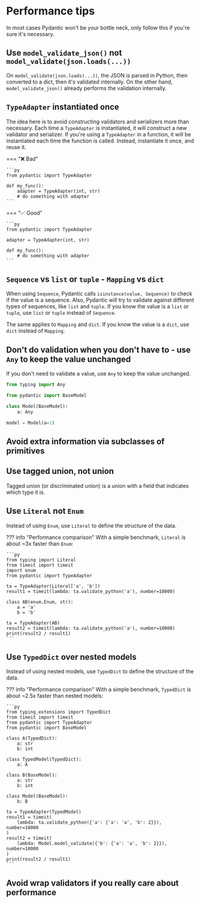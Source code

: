 # Performance tips

In most cases Pydantic won't be your bottle neck, only follow this if you're sure it's necessary.

## Use `model_validate_json()` not `model_validate(json.loads(...))`

On `model_validate(json.loads(...))`, the JSON is parsed in Python, then converted to a dict, then it's validated internally.
On the other hand, `model_validate_json()` already performs the validation internally.

## `TypeAdapter` instantiated once

The idea here is to avoid constructing validators and serializers more than necessary. Each time a `TypeAdapter` is instantiated,
it will construct a new validator and serializer. If you're using a `TypeAdapter` in a function, it will be instantiated each time
the function is called. Instead, instantiate it once, and reuse it.

=== ":x: Bad"

    ```py
    from pydantic import TypeAdapter

    def my_func():
        adapter = TypeAdapter(int, str)
        # do something with adapter
    ```

=== ":white_check_mark: Good"

    ```py
    from pydantic import TypeAdapter

    adapter = TypeAdapter(int, str)

    def my_func():
        # do something with adapter
    ```

## `Sequence` vs `list` or `tuple` - `Mapping` vs `dict`

When using `Sequence`, Pydantic calls `isinstance(value, Sequence)` to check if the value is a sequence.
Also, Pydantic will try to validate against different types of sequences, like `list` and `tuple`.
If you know the value is a `list` or `tuple`, use `list` or `tuple` instead of `Sequence`.

The same applies to `Mapping` and `dict`.
If you know the value is a `dict`, use `dict` instead of `Mapping`.

## Don't do validation when you don't have to - use `Any` to keep the value unchanged

If you don't need to validate a value, use `Any` to keep the value unchanged.

```py
from typing import Any

from pydantic import BaseModel

class Model(BaseModel):
    a: Any

model = Model(a=1)
```

## Avoid extra information via subclasses of primitives

<!-- Lose information, Mongo int example look for it...
https://github.com/mongodb/mongo-python-driver/blob/9b6f2e18cfcdf56ad2afc988246060c4d20e11b8/bson/int64.py#L21
-->

<!-- TODO: I also need help here. -->

## Use tagged union, not union

Tagged union (or discriminated union) is a union with a field that indicates which type it is.

<!-- TODO: I need a good example here. My tests didn't show much difference. -->

## Use `Literal` not `Enum`

Instead of using `Enum`, use `Literal` to define the structure of the data.

??? info "Performance comparison"
    With a simple benchmark, `Literal` is about ~3x faster than `Enum`:

    ```py
    from typing import Literal
    from timeit import timeit
    import enum
    from pydantic import TypeAdapter

    ta = TypeAdapter(Literal['a', 'b'])
    result1 = timeit(lambda: ta.validate_python('a'), number=10000)

    class AB(enum.Enum, str):
        a = 'a'
        b = 'b'

    ta = TypeAdapter(AB)
    result2 = timeit(lambda: ta.validate_python('a'), number=10000)
    print(result2 / result1)
    ```

## Use `TypedDict` over nested models

Instead of using nested models, use `TypedDict` to define the structure of the data.

??? info "Performance comparison"
    With a simple benchmark, `TypedDict` is about ~2.5x faster than nested models:

    ```py
    from typing_extensions import TypedDict
    from timeit import timeit
    from pydantic import TypeAdapter
    from pydantic import BaseModel

    class A(TypedDict):
        a: str
        b: int

    class TypedModel(TypedDict):
        a: A

    class B(BaseModel):
        a: str
        b: int

    class Model(BaseModel):
        b: B

    ta = TypeAdapter(TypedModel)
    result1 = timeit(
        lambda: ta.validate_python({'a': {'a': 'a', 'b': 2}}), number=10000
    )
    result2 = timeit(
        lambda: Model.model_validate({'b': {'a': 'a', 'b': 2}}), number=10000
    )
    print(result2 / result1)
    ```

## Avoid wrap validators if you really care about performance

<!-- TODO: I need help on this one. -->
